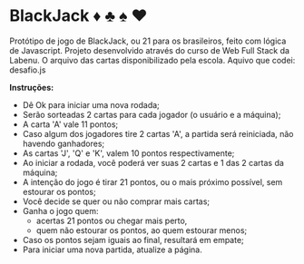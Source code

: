 # BlackJack ♦️ ♣️ ♠️ ♥️
Protótipo  de jogo de BlackJack, ou 21 para os brasileiros, feito com lógica de Javascript.
Projeto desenvolvido através do curso de Web Full Stack da Labenu. 
O arquivo das cartas disponibilizado pela escola. 
Aquivo que codei: desafio.js

**Instruções:**
* Dê Ok para iniciar uma nova rodada;
* Serão sorteadas 2 cartas para cada jogador (o usuário e a máquina);
* A carta 'A' vale 11 pontos;
* Caso algum dos jogadores tire 2 cartas 'A', a partida será reiniciada, não havendo ganhadores;
* As cartas 'J', 'Q' e 'K', valem 10 pontos respectivamente;
* Ao iniciar a rodada, você poderá ver suas 2 cartas e 1 das 2 cartas da máquina;
* A intenção do jogo é tirar 21 pontos, ou o mais próximo possível, sem estourar os pontos;
* Você decide se quer ou não comprar mais cartas;
* Ganha o jogo quem: 
    *  acertas 21 pontos ou chegar mais perto,
    *  quem não estourar os pontos, ao quem estourar menos;                   
* Caso os pontos sejam iguais ao final, resultará em empate;
* Para iniciar uma nova partida, atualize a página.
